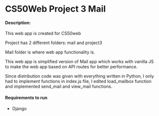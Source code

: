 # CS50Web Project 3 Mail
#### Description:
This web app is created for CS50web

Project has 2 different folders: mail and project3

Mail folder is where web app functionality is. 

This web app is simplified version of Mail app which works with vanilla JS to make the web app based
on API routes for better performance.

Since distribution code was given with everything written in Python, I only had to implement functions 
in index.js file, I edited load_mailbox function and implemented send_mail and view_mail functions. 


#### Requirements to run
* Django
